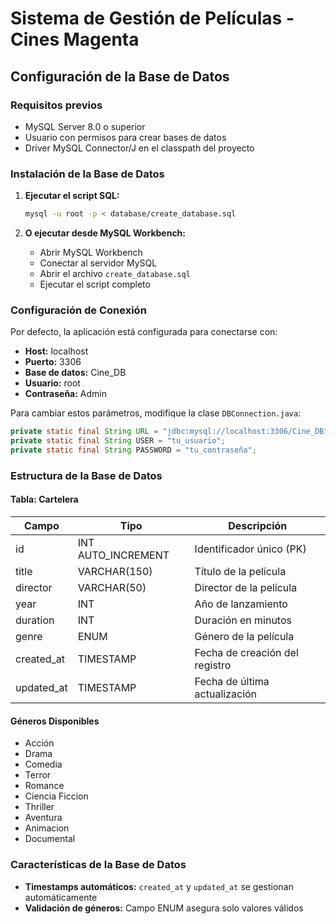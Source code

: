 # Sistema de Gestión de Películas - Cines Magenta

## Configuración de la Base de Datos

### Requisitos previos
- MySQL Server 8.0 o superior
- Usuario con permisos para crear bases de datos
- Driver MySQL Connector/J en el classpath del proyecto

### Instalación de la Base de Datos

1. **Ejecutar el script SQL:**
   ```bash
   mysql -u root -p < database/create_database.sql
   ```

2. **O ejecutar desde MySQL Workbench:**
   - Abrir MySQL Workbench
   - Conectar al servidor MySQL
   - Abrir el archivo `create_database.sql`
   - Ejecutar el script completo

### Configuración de Conexión

Por defecto, la aplicación está configurada para conectarse con:
- **Host:** localhost
- **Puerto:** 3306
- **Base de datos:** Cine_DB
- **Usuario:** root
- **Contraseña:** Admin

Para cambiar estos parámetros, modifique la clase `DBConnection.java`:

```java
private static final String URL = "jdbc:mysql://localhost:3306/Cine_DB";
private static final String USER = "tu_usuario";
private static final String PASSWORD = "tu_contraseña";
```

### Estructura de la Base de Datos

#### Tabla: Cartelera
| Campo | Tipo | Descripción |
|-------|------|-------------|
| id | INT AUTO_INCREMENT | Identificador único (PK) |
| title | VARCHAR(150) | Título de la película |
| director | VARCHAR(50) | Director de la película |
| year | INT | Año de lanzamiento |
| duration | INT | Duración en minutos |
| genre | ENUM | Género de la película |
| created_at | TIMESTAMP | Fecha de creación del registro |
| updated_at | TIMESTAMP | Fecha de última actualización |

#### Géneros Disponibles
- Acción
- Drama  
- Comedia
- Terror
- Romance
- Ciencia Ficcion
- Thriller
- Aventura
- Animacion
- Documental

### Características de la Base de Datos

- **Timestamps automáticos:** `created_at` y `updated_at` se gestionan automáticamente
- **Validación de géneros:** Campo ENUM asegura solo valores válidos

